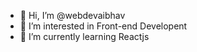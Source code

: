 - 👋 Hi, I’m @webdevaibhav
- 👀 I’m interested in Front-end Developent
- 🌱 I’m currently learning Reactjs


<!---
webdevaibhav/webdevaibhav is a ✨ special ✨ repository because its `README.md` (this file) appears on your GitHub profile.
You can click the Preview link to take a look at your changes.
--->

